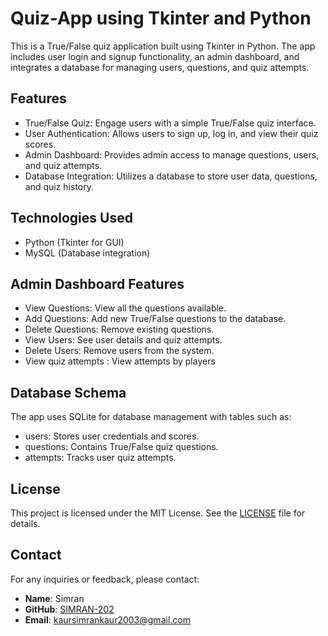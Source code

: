 # Quiz-App using Tkinter and Python
This is a True/False quiz application built using Tkinter in Python. The app includes user login and signup functionality, an admin dashboard, and integrates a database for managing users, questions, and quiz attempts.

## Features
- True/False Quiz: Engage users with a simple True/False quiz interface.
- User Authentication: Allows users to sign up, log in, and view their quiz scores.
- Admin Dashboard: Provides admin access to manage questions, users, and quiz attempts.
- Database Integration: Utilizes a database to store user data, questions, and quiz history.

## Technologies Used
- Python (Tkinter for GUI)
- MySQL (Database integration)

## Admin Dashboard Features
- View Questions: View all the questions available.
- Add Questions: Add new True/False questions to the database.
- Delete Questions: Remove existing questions.
- View Users: See user details and quiz attempts.
- Delete Users: Remove users from the system.
- View quiz attempts : View attempts by players

## Database Schema
The app uses SQLite for database management with tables such as:

- users: Stores user credentials and scores.
- questions: Contains True/False quiz questions.
- attempts: Tracks user quiz attempts.

## License

This project is licensed under the MIT License. See the [LICENSE](LICENSE) file for details.

## Contact

For any inquiries or feedback, please contact:

- **Name**: Simran  
- **GitHub**: [SIMRAN-202](https://github.com/SIMRAN-202)  
- **Email**: kaursimrankaur2003@gmail.com
